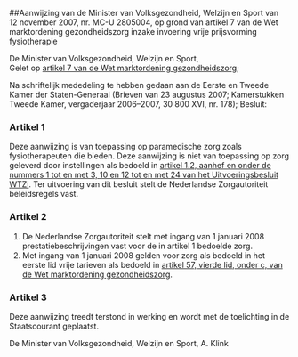 <meta http-equiv='Content-Type' content='text/html; charset=utf-8' />

##Aanwijzing van de Minister van Volksgezondheid, Welzijn en Sport van 12 november 2007, nr. MC-U 2805004, op grond van artikel 7 van de Wet marktordening gezondheidszorg inzake invoering vrije prijsvorming fysiotherapie

De Minister van Volksgezondheid, Welzijn en Sport,  
Gelet op [artikel 7 van de Wet marktordening gezondheidszorg](../../../../../../../../../../../../wet/wet/marktordening/gezondheidszorg/BWBR0020078/README.md);

Na schriftelijk mededeling te hebben gedaan aan de Eerste en Tweede Kamer der Staten-Generaal (Brieven van 23 augustus 2007; Kamerstukken Tweede Kamer, vergaderjaar 2006–2007, 30 800 XVI, nr. 178);
Besluit:    

### Artikel  1  

Deze aanwijzing is van toepassing op paramedische zorg zoals fysiotherapeuten die bieden. Deze aanwijzing is niet van toepassing op zorg geleverd door instellingen als bedoeld in [artikel 1.2, aanhef en onder de nummers 1 tot en met 3, 10 en 12 tot en met 24 van het Uitvoeringsbesluit WTZi](../../../../../../../../../../../../AMvB/uitvoeringsbesluit/wtzi/BWBR0018983/README.md). Ter uitvoering van dit besluit stelt de Nederlandse Zorgautoriteit beleidsregels vast. 

### Artikel  2  

1.  De Nederlandse Zorgautoriteit stelt met ingang van 1 januari 2008 prestatiebeschrijvingen vast voor de in artikel 1 bedoelde zorg.   
2.  Met ingang van 1 januari 2008 gelden voor zorg als bedoeld in het eerste lid vrije tarieven als bedoeld in [artikel 57, vierde lid, onder c, van de Wet marktordening gezondheidszorg](../../../../../../../../../../../../wet/wet/marktordening/gezondheidszorg/BWBR0020078/README.md).  

### Artikel  3  

Deze aanwijzing treedt terstond in werking en wordt met de toelichting in de Staatscourant geplaatst. 

De 
Minister van Volksgezondheid, Welzijn en Sport, 
A. Klink     
